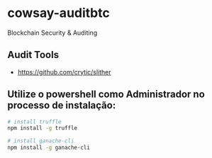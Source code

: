 # cowsay-auditbtc
Blockchain Security &amp; Auditing 

## Audit Tools

* https://github.com/crytic/slither


## Utilize o powershell como Administrador no processo de instalação:


 ```bash
# install truffle
npm install -g truffle

# install ganache-cli
npm install -g ganache-cli
 ``` 

